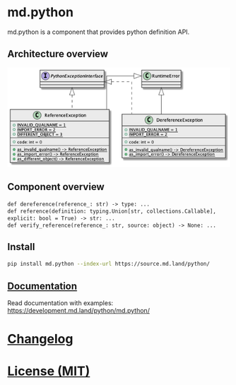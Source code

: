 # md.python

md.python is a component that provides python definition API.

## Architecture overview

![Architecture overview](docs/_static/architecture.class-diagram.png)

## Component overview

```python3
def dereference(reference_: str) -> type: ...
def reference(definition: typing.Union[str, collections.Callable], explicit: bool = True) -> str: ...
def verify_reference(reference_: str, source: object) -> None: ...
```

## Install

```sh
pip install md.python --index-url https://source.md.land/python/
```

## [Documentation](docs/index.md)

Read documentation with examples: https://development.md.land/python/md.python/

# [Changelog](changelog.md)
# [License (MIT)](license.md)
